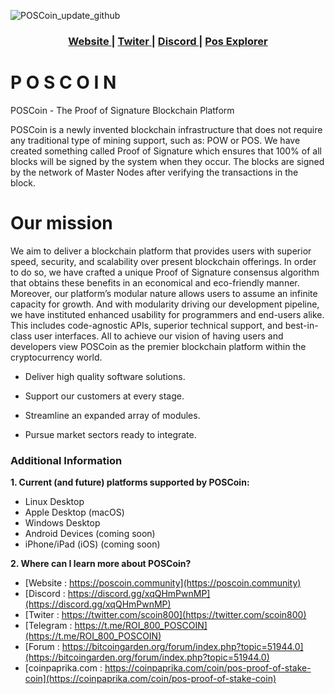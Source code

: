 ![POSCoin_update_github](https://github.com/astera33/POSCoin/blob/master/src/qt/res/images/splash.png)

<div align="center">
  <h3>
    <a href="https://poscoin.community">
      Website
    </a>
    <span> | </span>
    <a href="https://twitter.com/scoin800">
      Twiter
    </a>
    <span> | </span>
    <a href="https://POSCoin.gg/PQTYqSS8gK">
      Discord
    </a>
    <span> | </span>
    <a href="https://www.coinexplorer.net/POS">
      Pos Explorer
    </a>
  </h3>
</div>

# P O S C O I N

POSCoin - The Proof of Signature Blockchain Platform


POSCoin is a newly invented blockchain infrastructure that does not require any traditional type of mining support, such as: POW or POS. We have created something called Proof of Signature which ensures that 100% of all blocks will be signed by the system when they occur. The blocks are signed by the network of Master Nodes after verifying the transactions in the block.

# Our mission

We aim to deliver a blockchain platform that provides users with superior speed, security, and scalability over present blockchain offerings. In order to do so, we have crafted a unique Proof of Signature consensus algorithm that obtains these benefits in an economical and eco-friendly manner. Moreover, our platform’s modular nature allows users to assume an infinite capacity for growth. And with modularity driving our development pipeline, we have instituted enhanced usability for programmers and end-users alike. This includes code-agnostic APIs, superior technical support, and best-in-class user interfaces. All to achieve our vision of having users and developers view POSCoin as the premier blockchain platform within the cryptocurrency world.

 - Deliver high quality software solutions.
 
 - Support our customers at every stage.
 
 - Streamline an expanded array of modules.

 - Pursue market sectors ready to integrate.


### Additional Information

**1. Current (and future) platforms supported by POSCoin:**
  
  - Linux Desktop
  - Apple Desktop (macOS)
  - Windows Desktop
  - Android Devices (coming soon)
  - iPhone/iPad (iOS) (coming soon)

**2. Where can I learn more about POSCoin?**
   - [Website  : https://poscoin.community](https://poscoin.community)
   - [Discord  : https://discord.gg/xqQHmPwnMP](https://discord.gg/xqQHmPwnMP)
   - [Twiter   : https://twitter.com/scoin800](https://twitter.com/scoin800)
   - [Telegram : https://t.me/ROI_800_POSCOIN](https://t.me/ROI_800_POSCOIN)   
   - [Forum    : https://bitcoingarden.org/forum/index.php?topic=51944.0](https://bitcoingarden.org/forum/index.php?topic=51944.0)
   - [coinpaprika.com  : https://coinpaprika.com/coin/pos-proof-of-stake-coin](https://coinpaprika.com/coin/pos-proof-of-stake-coin)
